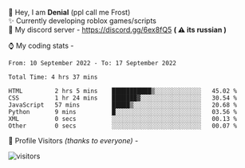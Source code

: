 🤚 Hey, I am **Denial** (ppl call me Frost)  
✨ Currently developing roblox games/scripts  
💎  My discord server - https://discord.gg/6ex8fQ5 **( ⚠ its russian )**  

⌚ My coding stats -

<!--START_SECTION:waka-->

```text
From: 10 September 2022 - To: 17 September 2022

Total Time: 4 hrs 37 mins

HTML         2 hrs 5 mins    ███████████▒░░░░░░░░░░░░░   45.02 %
CSS          1 hr 24 mins    ███████▓░░░░░░░░░░░░░░░░░   30.54 %
JavaScript   57 mins         █████▒░░░░░░░░░░░░░░░░░░░   20.68 %
Python       9 mins          █░░░░░░░░░░░░░░░░░░░░░░░░   03.56 %
XML          0 secs          ░░░░░░░░░░░░░░░░░░░░░░░░░   00.13 %
Other        0 secs          ░░░░░░░░░░░░░░░░░░░░░░░░░   00.07 %
```

<!--END_SECTION:waka-->

🧥 Profile Visitors *(thanks to everyone)* -  
  
![visitors](https://visitor-badge.glitch.me/badge?page_id=FrostX-Official.FrostX-Official)
